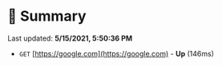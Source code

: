 # 📖 Summary
Last updated: **5/15/2021, 5:50:36 PM**

- `GET` [https://google.com](https://google.com) - **Up** (146ms)

